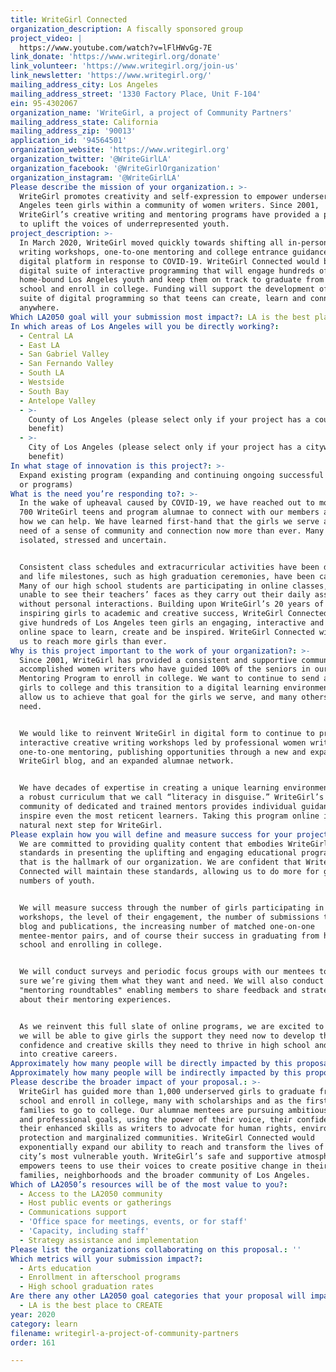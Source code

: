 ```yaml
---
title: WriteGirl Connected
organization_description: A fiscally sponsored group
project_video: |
  https://www.youtube.com/watch?v=lFlHWvGg-7E
link_donate: 'https://www.writegirl.org/donate'
link_volunteer: 'https://www.writegirl.org/join-us'
link_newsletter: 'https://www.writegirl.org/'
mailing_address_city: Los Angeles
mailing_address_street: '1330 Factory Place, Unit F-104'
ein: 95-4302067
organization_name: 'WriteGirl, a project of Community Partners'
mailing_address_state: California
mailing_address_zip: '90013'
application_id: '94564501'
organization_website: 'https://www.writegirl.org'
organization_twitter: '@WriteGirlLA'
organization_facebook: '@WriteGirlOrganization'
organization_instagram: '@WriteGirlLA'
Please describe the mission of your organization.: >-
  WriteGirl promotes creativity and self-expression to empower underserved Los
  Angeles teen girls within a community of women writers. Since 2001,
  WriteGirl’s creative writing and mentoring programs have provided a platform
  to uplift the voices of underrepresented youth.
project_description: >-
  In March 2020, WriteGirl moved quickly towards shifting all in-person creative
  writing workshops, one-to-one mentoring and college entrance guidance to a
  digital platform in response to COVID-19. WriteGirl Connected would be a
  digital suite of interactive programming that will engage hundreds of
  home-bound Los Angeles youth and keep them on track to graduate from high
  school and enroll in college. Funding will support the development of a robust
  suite of digital programming so that teens can create, learn and connect from
  anywhere.
Which LA2050 goal will your submission most impact?: LA is the best place to LEARN
In which areas of Los Angeles will you be directly working?:
  - Central LA
  - East LA
  - San Gabriel Valley
  - San Fernando Valley
  - South LA
  - Westside
  - South Bay
  - Antelope Valley
  - >-
    County of Los Angeles (please select only if your project has a countywide
    benefit)
  - >-
    City of Los Angeles (please select only if your project has a citywide
    benefit)
In what stage of innovation is this project?: >-
  Expand existing program (expanding and continuing ongoing successful projects
  or programs)
What is the need you’re responding to?: >-
  In the wake of upheaval caused by COVID-19, we have reached out to more than
  700 WriteGirl teens and program alumnae to connect with our members and learn
  how we can help. We have learned first-hand that the girls we serve are in
  need of a sense of community and connection now more than ever. Many feel
  isolated, stressed and uncertain. 


  Consistent class schedules and extracurricular activities have been disrupted
  and life milestones, such as high graduation ceremonies, have been cancelled.
  Many of our high school students are participating in online classes, but are
  unable to see their teachers’ faces as they carry out their daily assignments
  without personal interactions. Building upon WriteGirl’s 20 years of success
  inspiring girls to academic and creative success, WriteGirl Connected will
  give hundreds of Los Angeles teen girls an engaging, interactive and positive
  online space to learn, create and be inspired. WriteGirl Connected will allow
  us to reach more girls than ever.
Why is this project important to the work of your organization?: >-
  Since 2001, WriteGirl has provided a consistent and supportive community of
  accomplished women writers who have guided 100% of the seniors in our Core
  Mentoring Program to enroll in college. We want to continue to send all of our
  girls to college and this transition to a digital learning environment will
  allow us to achieve that goal for the girls we serve, and many others in
  need. 


  We would like to reinvent WriteGirl in digital form to continue to present
  interactive creative writing workshops led by professional women writers,
  one-to-one mentoring, publishing opportunities through a new and expanded
  WriteGirl blog, and an expanded alumnae network.


  We have decades of expertise in creating a unique learning environment through
  a robust curriculum that we call “literacy in disguise.” WriteGirl’s unique
  community of dedicated and trained mentors provides individual guidance to
  inspire even the most reticent learners. Taking this program online is a
  natural next step for WriteGirl.
Please explain how you will define and measure success for your project.: >-
  We are committed to providing quality content that embodies WriteGirl’s high
  standards in presenting the uplifting and engaging educational programming
  that is the hallmark of our organization. We are confident that WriteGirl
  Connected will maintain these standards, allowing us to do more for greater
  numbers of youth.


  We will measure success through the number of girls participating in online
  workshops, the level of their engagement, the number of submissions to our
  blog and publications, the increasing number of matched one-on-one
  mentee-mentor pairs, and of course their success in graduating from high
  school and enrolling in college.


  We will conduct surveys and periodic focus groups with our mentees to make
  sure we’re giving them what they want and need. We will also conduct regular
  "mentoring roundtables" enabling members to share feedback and strategies
  about their mentoring experiences.


  As we reinvent this full slate of online programs, we are excited to see how
  we will be able to give girls the support they need now to develop the
  confidence and creative skills they need to thrive in high school and beyond
  into creative careers.
Approximately how many people will be directly impacted by this proposal?: '1000'
Approximately how many people will be indirectly impacted by this proposal?: '12000'
Please describe the broader impact of your proposal.: >-
  WriteGirl has guided more than 1,000 underserved girls to graduate from high
  school and enroll in college, many with scholarships and as the first in their
  families to go to college. Our alumnae mentees are pursuing ambitious academic
  and professional goals, using the power of their voice, their confidence and
  their enhanced skills as writers to advocate for human rights, environmental
  protection and marginalized communities. WriteGirl Connected would
  exponentially expand our ability to reach and transform the lives of the
  city’s most vulnerable youth. WriteGirl’s safe and supportive atmosphere
  empowers teens to use their voices to create positive change in their
  families, neighborhoods and the broader community of Los Angeles.
Which of LA2050’s resources will be of the most value to you?:
  - Access to the LA2050 community
  - Host public events or gatherings
  - Communications support
  - 'Office space for meetings, events, or for staff'
  - 'Capacity, including staff'
  - Strategy assistance and implementation
Please list the organizations collaborating on this proposal.: ''
Which metrics will your submission impact?:
  - Arts education
  - Enrollment in afterschool programs
  - High school graduation rates
Are there any other LA2050 goal categories that your proposal will impact?:
  - LA is the best place to CREATE
year: 2020
category: learn
filename: writegirl-a-project-of-community-partners
order: 161

---
```

